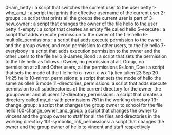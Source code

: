 0-iam_betty : a script that switches the current user to the user betty
1-who_am_i : a script that prints the effective username of the current user
2-groups : a script that prints all the groups the current user is part of
3-new_owner : a script that changes the owner of the file hello to the user betty
4-empty : a script that creates an empty file called hello
5-execute : a script that adds execute permission to the owner of the file hello
6-multiple_permissions : a script that adds execute permission to the owner and the group owner, and read permission to other users, to the file hello
7-everybody : a script that adds execution permission to the owner and the other users to the file hello
8-James_Bond : a script that sets the permission to the file hello as follows : Owner, no permission at all, Group, no permission at all and Other users, all the permissions
9-John_Doe : a script that sets the mode of the file hello o -rwxr-x-wx 1 julien julien 23 Sep 20 14:25 hello
10-mirror_permissions: a script that sets the mode of hello the same as olleh'S mode
11-directories_permissions: a script that adds execute permission to all subdirectories of the current directory for the owner, the groupowner and all users
12-directory_permissions: a script that creates a directory called my_dir with permissions 751 in the working directory
13-change_group: a script that changes the group owner to school for the file hello
100-change_owner_and_group: a script that changes the owner to vincent and the group owner to staff for all the files and directories in the working directory
101-symbolic_link_permissions: a script that changes the owner and the group owner of hello to vincent and staff respectively
